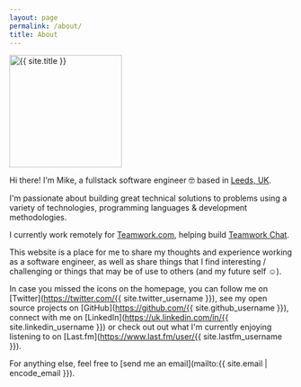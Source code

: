 ```yaml
---
layout: page
permalink: /about/
title: About
---
```


<img src="https://www.gravatar.com/avatar/{{ site.gravatar_username_hash }}?s=600" height="200" alt="{{ site.title }}" class="avatar center" />

Hi there! I'm Mike, a fullstack software engineer 🤓 based in [Leeds, UK](https://www.google.co.uk/maps/place/Leeds).

I'm passionate about building great technical solutions to problems using a variety of technologies, programming languages & development methodologies.

I currently work remotely for [Teamwork.com](https://www.teamwork.com), helping build [Teamwork Chat](https://www.teamwork.com/chat).

This website is a place for me to share my thoughts and experience working as a software engineer, as well as share things that I find interesting / challenging or things that may be of use to others (and my future self ☺).

In case you missed the icons on the homepage, you can follow me on [Twitter](https://twitter.com/{{ site.twitter_username }}), see my open source projects on [GitHub](https://github.com/{{ site.github_username }}), connect with me on  [LinkedIn](https://uk.linkedin.com/in/{{ site.linkedin_username }}) or check out out what I'm currently enjoying listening to on [Last.fm](https://www.last.fm/user/{{ site.lastfm_username }}).

For anything else, feel free to [send me an email](mailto:{{ site.email | encode_email }}).

